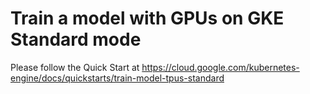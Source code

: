 # Train a model with GPUs on GKE Standard mode

Please follow the Quick Start at https://cloud.google.com/kubernetes-engine/docs/quickstarts/train-model-tpus-standard
